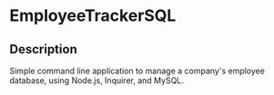 # EmployeeTrackerSQL

## Description
Simple command line application to manage a company's employee database, using Node.js, Inquirer, and MySQL.
